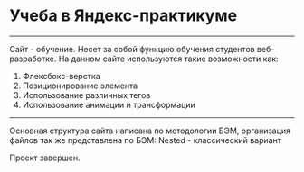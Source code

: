#  Учеба в Яндекс-практикуме
-----
Сайт - обучение. Несет за собой функцию обучения студентов веб-разработке. 
На данном сайте используются такие возможности как:
1. Флексбокс-верстка
2. Позиционирование элемента
3. Использование различных тегов
4. Использование анимации и трансформации
-----
Основная структура сайта написана по методологии БЭМ, организация файлов так же представлена по БЭМ: Nested - классический вариант

Проект завершен. 
